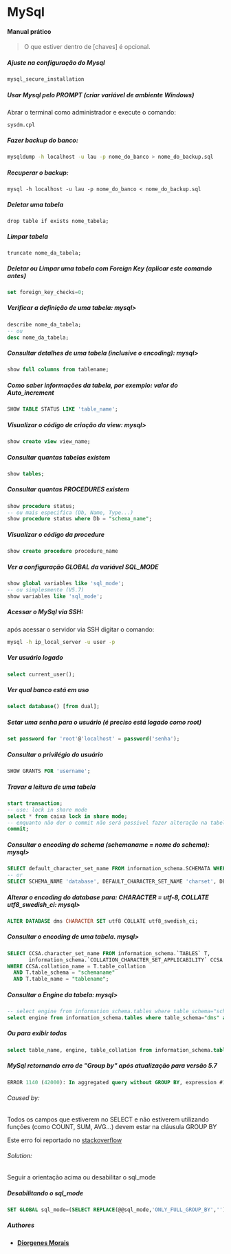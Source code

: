# MySql

#### Manual prático

> O que estiver dentro de [chaves] é opcional.

##### Ajuste na configuração do Mysql
```bash
mysql_secure_installation
```

##### Usar Mysql pelo PROMPT (criar variável de ambiente Windows)
Abrar o terminal como administrador e execute o comando:
```
sysdm.cpl
```

##### Fazer backup do banco:
```bash
mysqldump -h localhost -u lau -p nome_do_banco > nome_do_backup.sql
```

##### Recuperar o backup:
```
mysql -h localhost -u lau -p nome_do_banco < nome_do_backup.sql
```

##### Deletar uma tabela
```
drop table if exists nome_tabela;
```

##### Limpar tabela
```
truncate nome_da_tabela;
```

##### Deletar ou Limpar uma tabela com Foreign Key (aplicar este comando antes)
```sql
set foreign_key_checks=0;
```

##### Verificar a definição de uma tabela: mysql>
```sql
describe nome_da_tabela;
-- ou
desc nome_da_tabela;
```

##### Consultar detalhes de uma tabela (inclusive o encoding): mysql>
```sql
show full columns from tablename;
```

##### Como saber informações da tabela, por exemplo: valor do Auto_increment
```sql
SHOW TABLE STATUS LIKE 'table_name';
```

##### Visualizar o código de criação da view: mysql>
```sql
show create view view_name;
```

##### Consultar quantas tabelas existem
```sql
show tables;
```

##### Consultar quantas PROCEDURES existem
```sql
show procedure status;
-- ou mais especifica (Db, Name, Type...)
show procedure status where Db = "schema_name";
```

##### Visualizar o código da procedure
```sql
show create procedure procedure_name
```

##### Ver a configuração GLOBAL da variável SQL_MODE
```sql
show global variables like 'sql_mode';
-- ou simplesmente (V5.7)
show variables like 'sql_mode';
```

##### Acessar o MySql via SSH:
após acessar o servidor via SSH digitar o comando:
```bash
mysql -h ip_local_server -u user -p
```

##### Ver usuário logado
```sql
select current_user();
```

##### Ver qual banco está em uso
```sql
select database() [from dual];
```

##### Setar uma senha para o usuário (é preciso está logado como root)
```sql
set password for 'root'@'localhost' = password('senha');
```

##### Consultar o privilégio do usuário
```sql
SHOW GRANTS FOR 'username';
```

##### Travar a leitura de uma tabela
```sql
start transaction;
-- use: lock in share mode
select * from caixa lock in share mode;
-- enquanto não der o commit não será possivel fazer alteração na tabela
commit;
```

##### Consultar o encoding do schema (schemaname = nome do schema): mysql>
```sql
SELECT default_character_set_name FROM information_schema.SCHEMATA WHERE schema_name = "schemaname";
-- or
SELECT SCHEMA_NAME 'database', DEFAULT_CHARACTER_SET_NAME 'charset', DEFAULT_COLLATION_NAME 'collation' FROM information_schema.SCHEMATA;
```

##### Alterar o encoding do database para: CHARACTER = utf-8, COLLATE utf8_swedish_ci: mysql>
```sql
ALTER DATABASE dms CHARACTER SET utf8 COLLATE utf8_swedish_ci;
```

##### Consultar o encoding de uma tabela. mysql>
```sql
SELECT CCSA.character_set_name FROM information_schema.`TABLES` T,
       information_schema.`COLLATION_CHARACTER_SET_APPLICABILITY` CCSA
WHERE CCSA.collation_name = T.table_collation
  AND T.table_schema = "schemaname"
  AND T.table_name = "tablename";
```

##### Consultar o Engine da tabela: mysql>
```sql
-- select engine from information_schema.tables where table_schema="schema_name" and table_name="table";
select engine from information_schema.tables where table_schema="dms" and table_name="pagto";
```

##### Ou para exibir todas
```sql
select table_name, engine, table_collation from information_schema.tables;
```

##### _MySql retornando erro de "Group by" após atualização para versão 5.7_
```sql
ERROR 1140 (42000): In aggregated query without GROUP BY, expression #1 of SELECT list contains nonaggregated column...
```
###### _Caused by:_
Todos os campos que estiverem no SELECT e não estiverem utilizando funções (como COUNT, SUM, AVG...) devem estar na cláusula GROUP BY

Este erro foi reportado no [stackoverflow](https://pt.stackoverflow.com/questions/164614/mysql-retornando-erro-de-group-by-ap%C3%B3s-atualiza%C3%A7%C3%A3o-para-vers%C3%A3o-5-7)

###### _Solution:_
Seguir a orientação acima ou desabilitar o sql_mode

##### Desabilitando o sql_mode
```sql
SET GLOBAL sql_mode=(SELECT REPLACE(@@sql_mode,'ONLY_FULL_GROUP_BY',''));
```

##### Authores

* [**Diorgenes Morais**](https://www.linkedin.com/in/diorgenes-m-silva/ "linkedin")
